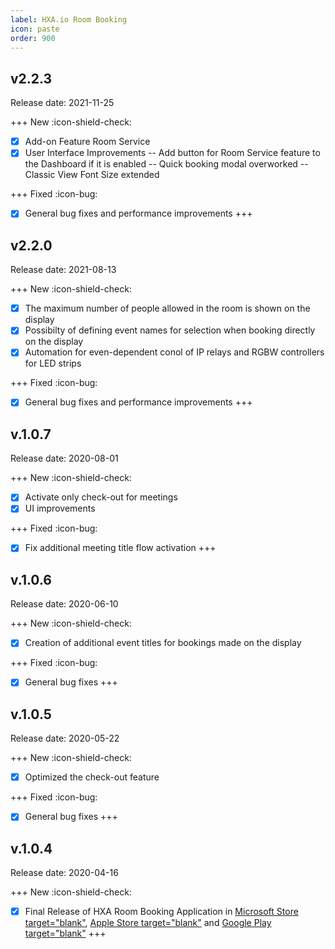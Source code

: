 ```yaml
---
label: HXA.io Room Booking
icon: paste
order: 900
---
```

## v2.2.3
Release date: 2021-11-25

+++ New :icon-shield-check:
- [x]  Add-on Feature Room Service
- [x]  User Interface Improvements
-- Add button for Room Service feature to the Dashboard if it is enabled
-- Quick booking modal overworked
-- Classic View Font Size extended

+++ Fixed :icon-bug:
- [x] General bug fixes and performance improvements
+++

## v2.2.0
Release date: 2021-08-13

+++ New :icon-shield-check:
- [x] The maximum number of people allowed in the room is shown on the display
- [x] Possibilty of defining event names for selection when booking directly on the display
- [x] Automation for even-dependent conol of IP relays and RGBW controllers for LED strips

+++ Fixed :icon-bug:
- [x] General bug fixes and performance improvements
+++

## v.1.0.7
Release date: 2020-08-01

+++ New :icon-shield-check:
- [x] Activate only check-out for meetings
- [x] UI improvements

+++ Fixed :icon-bug:
- [x] Fix additional meeting title flow activation
+++

## v.1.0.6
Release date: 2020-06-10

+++ New :icon-shield-check:
- [x] Creation of additional event titles for bookings made on the display

+++ Fixed :icon-bug:
- [x] General bug fixes
+++

## v.1.0.5
Release date: 2020-05-22

+++ New :icon-shield-check:
- [x] Optimized the check-out feature

+++ Fixed :icon-bug:
- [x] General bug fixes
+++

## v.1.0.4
Release date: 2020-04-16

+++ New :icon-shield-check:
- [x] Final Release of HXA Room Booking Application in [Microsoft Store target="blank"](https://www.microsoft.com/en-us/p/hxa-room-booking/9n84shckpxxb), [Apple Store target="blank"](https://apps.apple.com/us/app/hxa-room-booking/id1432519436) and [Google Play target="blank"](https://play.google.com/store/apps/details?id=com.hxa.roombooking)
+++

